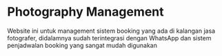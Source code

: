 # Photography Management

Website ini untuk management sistem booking yang ada di kalangan jasa fotografer, didalamnya sudah terintegrasi dengan WhatsApp dan sistem penjadwalan booking yang sangat mudah digunakan 
